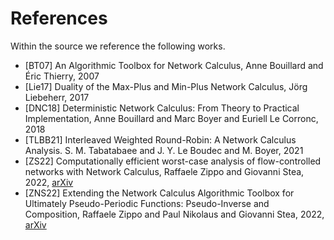 ﻿---
hide_title: true
sidebar_position: 5
sidebar_label: References
---

# References

Within the source we reference the following works.

 * [BT07] An Algorithmic Toolbox for Network Calculus, Anne Bouillard and Éric Thierry, 2007
 * [Lie17] Duality of the Max-Plus and Min-Plus Network Calculus, Jörg Liebeherr, 2017
 * [DNC18] Deterministic Network Calculus: From Theory to Practical Implementation, Anne Bouillard and Marc Boyer and Euriell Le Corronc, 2018
 * [TLBB21] Interleaved Weighted Round-Robin: A Network Calculus Analysis. S. M. Tabatabaee and J. Y. Le Boudec and M. Boyer, 2021
 * [ZS22] Computationally efficient worst-case analysis of flow-controlled networks with Network Calculus, Raffaele Zippo and Giovanni Stea, 2022, [arXiv](https://arxiv.org/abs/2203.02497)
 * [ZNS22] Extending the Network Calculus Algorithmic Toolbox for Ultimately Pseudo-Periodic Functions: Pseudo-Inverse and Composition, Raffaele Zippo and Paul Nikolaus and Giovanni Stea, 2022, [arXiv](https://arxiv.org/abs/2205.12139)
